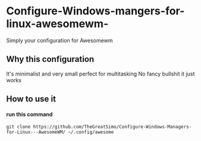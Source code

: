 # Configure-Windows-mangers-for-linux-awesomewm-
Simply your configuration for Awesomewm 
## Why this configuration
It's minimalist and very small perfect for multitasking No fancy bullshit it just works

## How to use it 
#### run this command 
`git clone https://github.com/TheGreatSimo/Configure-Windows-Managers-for-Linux---AwesomeWM/ ~/.config/awesome`
